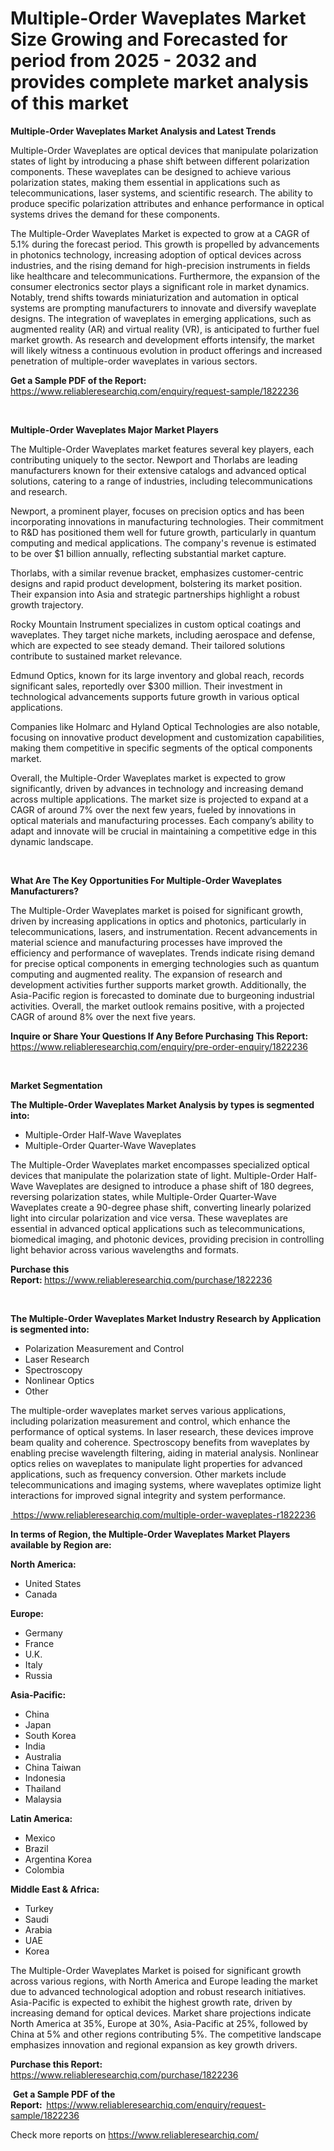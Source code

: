 <p><h1>Multiple-Order Waveplates Market Size Growing and Forecasted for period from 2025 - 2032 and provides complete market analysis of this market</h1></p><p><strong>Multiple-Order Waveplates Market Analysis and Latest Trends</strong></p>
<p><p>Multiple-Order Waveplates are optical devices that manipulate polarization states of light by introducing a phase shift between different polarization components. These waveplates can be designed to achieve various polarization states, making them essential in applications such as telecommunications, laser systems, and scientific research. The ability to produce specific polarization attributes and enhance performance in optical systems drives the demand for these components.</p><p>The Multiple-Order Waveplates Market is expected to grow at a CAGR of 5.1% during the forecast period. This growth is propelled by advancements in photonics technology, increasing adoption of optical devices across industries, and the rising demand for high-precision instruments in fields like healthcare and telecommunications. Furthermore, the expansion of the consumer electronics sector plays a significant role in market dynamics. Notably, trend shifts towards miniaturization and automation in optical systems are prompting manufacturers to innovate and diversify waveplate designs. The integration of waveplates in emerging applications, such as augmented reality (AR) and virtual reality (VR), is anticipated to further fuel market growth. As research and development efforts intensify, the market will likely witness a continuous evolution in product offerings and increased penetration of multiple-order waveplates in various sectors.</p></p>
<p><strong>Get a Sample PDF of the Report:&nbsp;</strong> <a href="https://www.reliableresearchiq.com/enquiry/request-sample/1822236?utm_campaign=2207&utm_medium=2&utm_source=Github&utm_content=ia&utm_term=03022025&utm_id=multiple-order-waveplates">https://www.reliableresearchiq.com/enquiry/request-sample/1822236</a></p>
<p>&nbsp;</p>
<p><strong>Multiple-Order Waveplates Major Market Players</strong></p>
<p><p>The Multiple-Order Waveplates market features several key players, each contributing uniquely to the sector. Newport and Thorlabs are leading manufacturers known for their extensive catalogs and advanced optical solutions, catering to a range of industries, including telecommunications and research.</p><p>Newport, a prominent player, focuses on precision optics and has been incorporating innovations in manufacturing technologies. Their commitment to R&D has positioned them well for future growth, particularly in quantum computing and medical applications. The company's revenue is estimated to be over $1 billion annually, reflecting substantial market capture.</p><p>Thorlabs, with a similar revenue bracket, emphasizes customer-centric designs and rapid product development, bolstering its market position. Their expansion into Asia and strategic partnerships highlight a robust growth trajectory.</p><p>Rocky Mountain Instrument specializes in custom optical coatings and waveplates. They target niche markets, including aerospace and defense, which are expected to see steady demand. Their tailored solutions contribute to sustained market relevance.</p><p>Edmund Optics, known for its large inventory and global reach, records significant sales, reportedly over $300 million. Their investment in technological advancements supports future growth in various optical applications.</p><p>Companies like Holmarc and Hyland Optical Technologies are also notable, focusing on innovative product development and customization capabilities, making them competitive in specific segments of the optical components market.</p><p>Overall, the Multiple-Order Waveplates market is expected to grow significantly, driven by advances in technology and increasing demand across multiple applications. The market size is projected to expand at a CAGR of around 7% over the next few years, fueled by innovations in optical materials and manufacturing processes. Each company’s ability to adapt and innovate will be crucial in maintaining a competitive edge in this dynamic landscape.</p></p>
<p>&nbsp;</p>
<p><strong>What Are The Key Opportunities For Multiple-Order Waveplates Manufacturers?</strong></p>
<p><p>The Multiple-Order Waveplates market is poised for significant growth, driven by increasing applications in optics and photonics, particularly in telecommunications, lasers, and instrumentation. Recent advancements in material science and manufacturing processes have improved the efficiency and performance of waveplates. Trends indicate rising demand for precise optical components in emerging technologies such as quantum computing and augmented reality. The expansion of research and development activities further supports market growth. Additionally, the Asia-Pacific region is forecasted to dominate due to burgeoning industrial activities. Overall, the market outlook remains positive, with a projected CAGR of around 8% over the next five years.</p></p>
<p><strong>Inquire or Share Your Questions If Any Before Purchasing This Report:</strong> <a href="https://www.reliableresearchiq.com/enquiry/pre-order-enquiry/1822236?utm_campaign=2207&utm_medium=2&utm_source=Github&utm_content=ia&utm_term=03022025&utm_id=multiple-order-waveplates">https://www.reliableresearchiq.com/enquiry/pre-order-enquiry/1822236</a></p>
<p>&nbsp;</p>
<p><strong>Market Segmentation</strong></p>
<p><strong>The Multiple-Order Waveplates Market Analysis by types is segmented into:</strong></p>
<p><ul><li>Multiple-Order Half-Wave Waveplates</li><li>Multiple-Order Quarter-Wave Waveplates</li></ul></p>
<p><p>The Multiple-Order Waveplates market encompasses specialized optical devices that manipulate the polarization state of light. Multiple-Order Half-Wave Waveplates are designed to introduce a phase shift of 180 degrees, reversing polarization states, while Multiple-Order Quarter-Wave Waveplates create a 90-degree phase shift, converting linearly polarized light into circular polarization and vice versa. These waveplates are essential in advanced optical applications such as telecommunications, biomedical imaging, and photonic devices, providing precision in controlling light behavior across various wavelengths and formats.</p></p>
<p><strong>Purchase this Report:&nbsp;</strong><a href="https://www.reliableresearchiq.com/purchase/1822236?utm_campaign=2207&utm_medium=2&utm_source=Github&utm_content=ia&utm_term=03022025&utm_id=multiple-order-waveplates">https://www.reliableresearchiq.com/purchase/1822236</a></p>
<p>&nbsp;</p>
<p><strong>The Multiple-Order Waveplates Market Industry Research by Application is segmented into:</strong></p>
<p><ul><li>Polarization Measurement and Control</li><li>Laser Research</li><li>Spectroscopy</li><li>Nonlinear Optics</li><li>Other</li></ul></p>
<p><p>The multiple-order waveplates market serves various applications, including polarization measurement and control, which enhance the performance of optical systems. In laser research, these devices improve beam quality and coherence. Spectroscopy benefits from waveplates by enabling precise wavelength filtering, aiding in material analysis. Nonlinear optics relies on waveplates to manipulate light properties for advanced applications, such as frequency conversion. Other markets include telecommunications and imaging systems, where waveplates optimize light interactions for improved signal integrity and system performance.</p></p>
<p><a href="https://www.reliableresearchiq.com/multiple-order-waveplates-r1822236?utm_campaign=2207&utm_medium=2&utm_source=Github&utm_content=ia&utm_term=03022025&utm_id=multiple-order-waveplates">&nbsp;https://www.reliableresearchiq.com/multiple-order-waveplates-r1822236</a></p>
<p><strong>In terms of Region, the Multiple-Order Waveplates Market Players available by Region are:</strong></p>
<p>
    <p> <strong> North America: </strong>
        <ul>
            <li>United States</li>
            <li>Canada</li>
        </ul>
        </p> 
    <p> <strong> Europe: </strong>
        <ul>
            <li>Germany</li>
            <li>France</li>
            <li>U.K.</li>
            <li>Italy</li>
            <li>Russia</li>
        </ul>
        </p> 
    <p> <strong> Asia-Pacific: </strong>
        <ul>
            <li>China</li>
            <li>Japan</li>
            <li>South Korea</li>
            <li>India</li>
            <li>Australia</li>
            <li>China Taiwan</li>
            <li>Indonesia</li>
            <li>Thailand</li>
            <li>Malaysia</li>
        </ul>
        </p> 
    <p> <strong> Latin America: </strong>
        <ul>
            <li>Mexico</li>
            <li>Brazil</li>
            <li>Argentina Korea</li>
            <li>Colombia</li>
        </ul>
        </p> 
    <p> <strong> Middle East & Africa: </strong>
        <ul>
            <li>Turkey</li>
            <li>Saudi</li>
            <li>Arabia</li>
            <li>UAE</li>
            <li>Korea</li>
        </ul>
    </p>
    </p>
<p><p>The Multiple-Order Waveplates Market is poised for significant growth across various regions, with North America and Europe leading the market due to advanced technological adoption and robust research initiatives. Asia-Pacific is expected to exhibit the highest growth rate, driven by increasing demand for optical devices. Market share projections indicate North America at 35%, Europe at 30%, Asia-Pacific at 25%, followed by China at 5% and other regions contributing 5%. The competitive landscape emphasizes innovation and regional expansion as key growth drivers.</p></p>
<p><strong>Purchase this Report: </strong><a href="https://www.reliableresearchiq.com/purchase/1822236?utm_campaign=2207&utm_medium=2&utm_source=Github&utm_content=ia&utm_term=03022025&utm_id=multiple-order-waveplates">https://www.reliableresearchiq.com/purchase/1822236</a></p>
<p>&nbsp;<strong>Get a Sample PDF of the Report:&nbsp;&nbsp;</strong><a href="https://www.reliableresearchiq.com/enquiry/request-sample/1822236?utm_campaign=2207&utm_medium=2&utm_source=Github&utm_content=ia&utm_term=03022025&utm_id=multiple-order-waveplates">https://www.reliableresearchiq.com/enquiry/request-sample/1822236</a></p>
<p><strong></strong></p>
<p>Check more reports on <a href="https://www.reliableresearchiq.com/?utm_campaign=2207&utm_medium=2&utm_source=Github&utm_content=ia&utm_term=03022025&utm_id=multiple-order-waveplates">https://www.reliableresearchiq.com/</a></p>